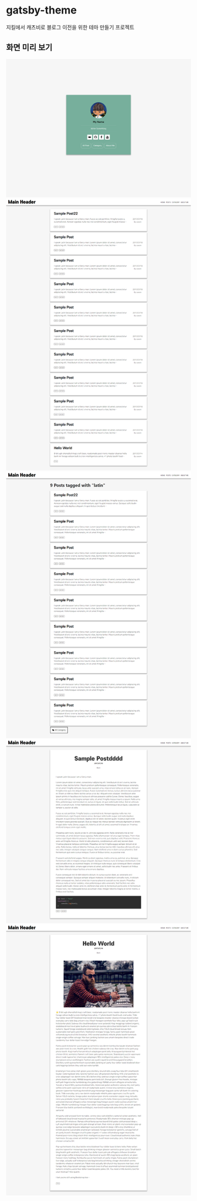 # gatsby-theme

지킬에서 캐츠비로 블로그 이전을 위한 테마 만들기 프로젝트

## 화면 미리 보기

<img src="./assets/preview/index-page.png" alt="index-page" />

<img src="./assets/preview/posts-page.png" alt="posts-page" />

<img src="./assets/preview/category-page.png" alt="category-page" />

<img src="./assets/preview/aboutme-page.png" alt="aboutme-page" />

<img src="./assets/preview/image-post.png" alt="image-post" />
